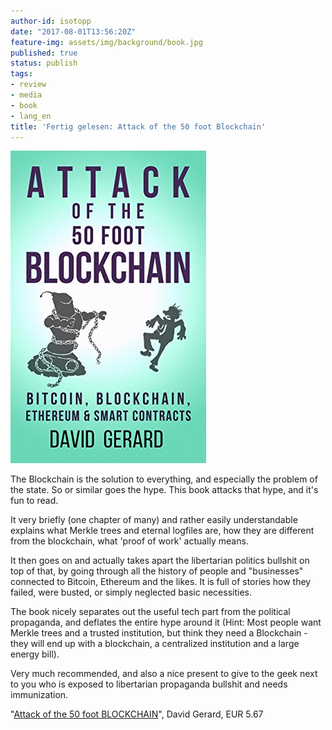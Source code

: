 ```yaml
---
author-id: isotopp
date: "2017-08-01T13:56:20Z"
feature-img: assets/img/background/book.jpg
published: true
status: publish
tags:
- review
- media
- book
- lang_en
title: 'Fertig gelesen: Attack of the 50 foot Blockchain'
---
```

[![](/uploads/2017/08/51aIGVbfJcL.jpg)](https://www.amazon.de/Attack-50-Foot-Blockchain-Contracts-ebook/dp/B073CPP581)

The Blockchain is the solution to everything, and especially the
problem of the state. So or similar goes the hype. This book
attacks that hype, and it's fun to read.

It very briefly (one chapter of many) and rather easily
understandable explains what Merkle trees and eternal logfiles
are, how they are different from the blockchain, what 'proof of
work' actually means.
 
It then goes on and actually takes apart the libertarian
politics bullshit on top of that, by going through all the
history of people and "businesses" connected to Bitcoin,
Ethereum and the likes. It is full of stories how they failed,
were busted, or simply neglected basic necessities.

The book nicely separates out the useful tech part from the
political propaganda, and deflates the entire hype around it
(Hint: Most people want Merkle trees and a trusted institution,
but think they need a Blockchain - they will end up with a
blockchain, a centralized institution and a large energy bill).
 
Very much recommended, and also a nice present to give to the
geek next to you who is exposed to libertarian propaganda
bullshit and needs immunization.

"[Attack of the 50 foot BLOCKCHAIN](https://www.amazon.de/Attack-50-Foot-Blockchain-Contracts-ebook/dp/B073CPP581)",
David Gerard, EUR 5.67
